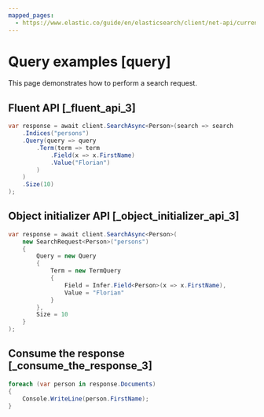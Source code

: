 ```yaml
---
mapped_pages:
  - https://www.elastic.co/guide/en/elasticsearch/client/net-api/current/query.html
---
```


# Query examples [query]

This page demonstrates how to perform a search request.

## Fluent API [_fluent_api_3]

```csharp
var response = await client.SearchAsync<Person>(search => search
    .Indices("persons")
    .Query(query => query
        .Term(term => term
            .Field(x => x.FirstName)
            .Value("Florian")
        )
    )
    .Size(10)
);
```

## Object initializer API [_object_initializer_api_3]

```csharp
var response = await client.SearchAsync<Person>(
    new SearchRequest<Person>("persons")
    {
        Query = new Query
        {
            Term = new TermQuery
            {
                Field = Infer.Field<Person>(x => x.FirstName),
                Value = "Florian"
            }
        },
        Size = 10
    }
);
```

## Consume the response [_consume_the_response_3]

```csharp
foreach (var person in response.Documents)
{
    Console.WriteLine(person.FirstName);
}
```
